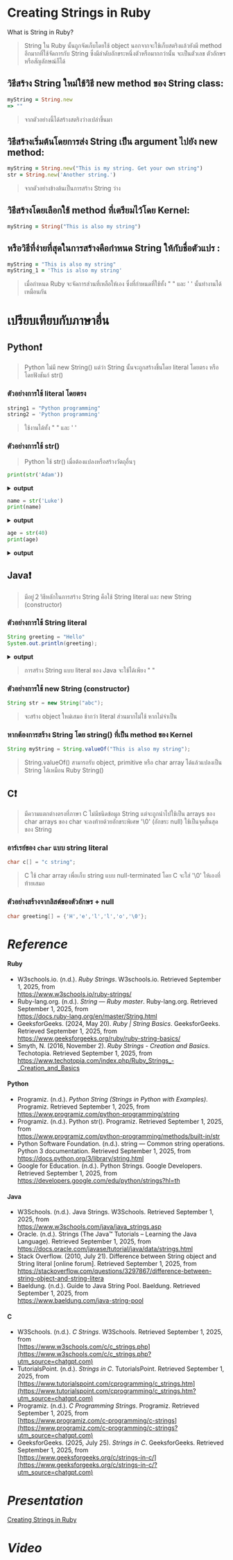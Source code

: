 #  Creating Strings in Ruby
What is String in Ruby?
>String ใน Ruby นั้นถูกจัดเก็บโดยใช้ object นอกจากจะใช้เก็บสตริงแล้วยังมี method อีกมากที่ใช้จัดการกับ String ซึ่งมีลำดับอักขระหนึ่งตัวหรือมากกว่านั้น จะเป็นตัวเลข ตัวอักษร หรือสัญลักษณ์ก็ได้
> 
## วิธีสร้าง String ใหม่ใช้วิธี new method ของ String class:
 ```ruby
myString = String.new
=> ""
```
>จากตัวอย่างนี้ได้สร้างสตริงว่างเปล่าขึ้นมา
## วิธีสร้างเริ่มต้นโดยการส่ง String เป็น argument ไปยัง new method:
 ```ruby
myString = String.new("This is my string. Get your own string")
str = String.new('Another string.')
```
>จากตัวอย่างข้างต้นเป็นการสร้าง String ว่าง
## วิธีสร้างโดยเลือกใช้ method ที่เตรียมไว้โดย Kernel:
 ```ruby
myString = String("This is also my string")
```
## หรือวิธีที่ง่ายที่สุดในการสร้างคือกำหนด String ให้กับชื่อตัวแปร :
 ```ruby
myString = "This is also my string"
myString_1 = 'This is also my string'
```
>เมื่อกำหนด Ruby จะจัดการส่วนที่เหลือให้เอง ซึ่งที่กำหนดที่ใช้ทั้ง " " และ ' ' นั้นทำงานได้เหมือนกัน
#  เปรียบเทียบกับภาษาอื่น
## Python❗
>Python ไม่มี new String()  แต่ว่า String นั้นจะถูกสร้างขึ้นโดย literal โดยตรง หรือโดยฟังชันก์ str()
### ตัวอย่างการใช้ literal โดยตรง
```python
string1 = "Python programming"
string2 = 'Python programming'
```
>ใช้งานได้ทั้ง " " และ ' '
### ตัวอย่างการใช้ str()
>Python ใช้ str() เมื่อต้องแปลงหรือสร้างวัตถุอื่นๆ
```python
print(str('Adam'))
```
<details close>
   <summary><b>output</b></summary>
 <pre>
  Adam
 </pre>
</details>

```python
name = str('Luke')
print(name)
```
<details close>
   <summary><b>output</b></summary>
 <pre>
Luke
 </pre>
</details>

```python
age = str(40)
print(age)
```
<details close>
   <summary><b>output</b></summary>
 <pre>
40
 </pre>
</details>

## Java❗
>มีอยู่２วิธีหลักในการสร้าง String คือใช้ String literal และ new String (constructor)
### ตัวอย่างการใช้ String literal
```java
String greeting = "Hello"
System.out.println(greeting);
```
<details close>
   <summary><b>output</b></summary>
 <pre>
  Hello
 </pre>
</details>

>การสร้าง String แบบ literal ของ Java จะใช้ได้เพียง " "
### ตัวอย่างการใช้ new String (constructor)
```java
String str = new String("abc");
```
>จะสร้าง object  ใหม่เสมอ ช้ากว่า literal ส่วนมากไม่ใช้ หากไม่จำเป็น

### หากต้องการสร้าง String โดย string() ที่เป็น method ของ Kernel
```java
String myString = String.valueOf("This is also my string");
```
>String.valueOf() สามารถรับ object, primitive หรือ char array ได้แล้วแปลงเป็น String ได้เหมือน Ruby String()

## C❗
>มีความแตกต่างตรงที่ภาษา C ไม่มีชนิดข้อมูล String แต่จะถูกนำไปใช้เป็น arrays ของ char
>arrays ของ char จะลงท้ายด้วยอักขระพิเศษ '\0' (อักขระ null) ใช้เป็นจุดสิ้นสุดของ String
### อาร์เรย์ของ `char` แบบ string literal
```c
char c[] = "c string";
```
>C ใช้ char array เพื่อเก็บ string แบบ null-terminated โดย C จะใส่  '\0'  ให้เองที่ท้ายเสมอ

### ตัวอย่างสร้างจากลิสต์ของตัวอักษร + null
```c
char greeting[] = {'H','e','l','l','o','\0'};
```

# *Reference*
#### Ruby
- W3schools.io. (n.d.). *Ruby Strings*. W3schools.io. Retrieved September 1, 2025, from<br>
https://www.w3schools.io/ruby-strings/
- Ruby-lang.org. (n.d.). *String — Ruby master*. Ruby-lang.org. Retrieved September 1, 2025, from<br>
https://docs.ruby-lang.org/en/master/String.html
- GeeksforGeeks. (2024, May 20). *Ruby | String Basics*. GeeksforGeeks. Retrieved September 1, 2025, from<br>
https://www.geeksforgeeks.org/ruby/ruby-string-basics/
- Smyth, N. (2016, November 2). *Ruby Strings - Creation and Basics*. Techotopia. Retrieved September 1, 2025, from<br>
https://www.techotopia.com/index.php/Ruby_Strings_-_Creation_and_Basics

#### Python
- Programiz. (n.d.). _Python String (Strings in Python with Examples)_. Programiz. Retrieved September 1, 2025, from <br>
https://www.programiz.com/python-programming/string
- Programiz. (n.d.). Python str(). Programiz. Retrieved September 1, 2025, from <br>
https://www.programiz.com/python-programming/methods/built-in/str
- Python Software Foundation. (n.d.). string — Common string operations. Python 3 documentation. Retrieved September 1, 2025, from<br>
https://docs.python.org/3/library/string.html
- Google for Education. (n.d.). Python Strings. Google Developers. Retrieved September 1, 2025, from<br>
https://developers.google.com/edu/python/strings?hl=th

#### Java
- W3Schools. (n.d.). Java Strings. W3Schools. Retrieved September 1, 2025, from<br>
https://www.w3schools.com/java/java_strings.asp
- Oracle. (n.d.). Strings (The Java™ Tutorials – Learning the Java Language). Retrieved September 1, 2025, from<br>
https://docs.oracle.com/javase/tutorial/java/data/strings.html
- Stack Overflow. (2010, July 21). Difference between String object and String literal [online forum]. Retrieved September 1, 2025, from<br>
https://stackoverflow.com/questions/3297867/difference-between-string-object-and-string-litera
- Baeldung. (n.d.). Guide to Java String Pool. Baeldung. Retrieved September 1, 2025, from<br>
https://www.baeldung.com/java-string-pool

#### C
- W3Schools. (n.d.). _C Strings_. W3Schools. Retrieved September 1, 2025, from <br>[https://www.w3schools.com/c/c_strings.php](https://www.w3schools.com/c/c_strings.php?utm_source=chatgpt.com)
- TutorialsPoint. (n.d.). _Strings in C_. TutorialsPoint. Retrieved September 1, 2025, from <br>[https://www.tutorialspoint.com/cprogramming/c_strings.htm](https://www.tutorialspoint.com/cprogramming/c_strings.htm?utm_source=chatgpt.com)
- Programiz. (n.d.). _C Programming Strings_. Programiz. Retrieved September 1, 2025, from <br>[https://www.programiz.com/c-programming/c-strings](https://www.programiz.com/c-programming/c-strings?utm_source=chatgpt.com)
- GeeksforGeeks. (2025, July 25). _Strings in C_. GeeksforGeeks. Retrieved September 1, 2025, from<br> [https://www.geeksforgeeks.org/c/strings-in-c/](https://www.geeksforgeeks.org/c/strings-in-c/?utm_source=chatgpt.com)

# *Presentation*
[Creating Strings in Ruby](https://github.com/user-attachments/files/22299095/660710598.pdf.pdf)

# *Video*
